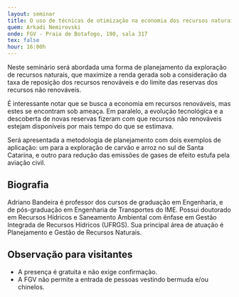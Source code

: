 ```yaml
---
layout: seminar
title: O uso de técnicas de otimização na economia dos recursos naturais
quem: Arkadi Nemirovski 
onde: FGV - Praia de Botafogo, 190, sala 317
tex: false
hour: 16:00h
---
```


Neste seminário será abordada uma forma de planejamento da exploração
de recursos naturais, que maximize a renda gerada sob a consideração
da taxa de reposição dos recursos renováveis e do limite das reservas
dos recursos não renováveis.

É interessante notar que se busca a economia em recursos renováveis,
mas estes se encontram sob ameaça. Em paralelo, a evolução tecnológica
e a descoberta de novas reservas fizeram com que recursos não
renováveis estejam disponíveis por mais tempo do que se estimava.

Será apresentada a metodologia de planejamento com dois exemplos de
aplicação: um para a exploração de carvão e arroz no sul de Santa
Catarina, e outro para redução das emissões de gases de efeito estufa
pela aviação civil.

## Biografia

Adriano Bandeira é professor dos cursos de graduação em Engenharia, e
de pós-graduação em Engenharia de Transportes do IME. Possui doutorado
em Recursos Hídricos e Saneamento Ambiental com ênfase em Gestão
Integrada de Recursos Hídricos (UFRGS). Sua principal área de atuação
é Planejamento e Gestão de Recursos Naturais.

## Observação para visitantes

- A presença é gratuita e não exige confirmação.
- A FGV não permite a entrada de pessoas vestindo bermuda e/ou chinelos.
